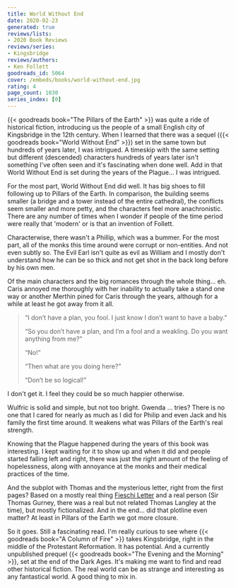 ```yaml
---
title: World Without End
date: 2020-02-23
generated: true
reviews/lists:
- 2020 Book Reviews
reviews/series:
- Kingsbridge
reviews/authors:
- Ken Follett
goodreads_id: 5064
cover: /embeds/books/world-without-end.jpg
rating: 4
page_count: 1030
series_index: [0]
---
```

{{< goodreads book="The Pillars of the Earth" >}} was quite a ride of historical fiction, introducing us the people of a small English city of Kingsbridge in the 12th century. When I learned that there was a sequel ({{< goodreads book="World Without End" >}}) set in the same town but hundreds of years later, I was intrigued. A timeskip with the same setting but different (descended) characters hundreds of years later isn't something I've often seen and it's fascinating when done well. Add in that World Without End is set during the years of the Plague... I was intrigued.  

For the most part, World Without End did well. It has big shoes to fill following up to Pillars of the Earth. In comparison, the building seems smaller (a bridge and a tower instead of the entire cathedral), the conflicts seem smaller and more petty, and the characters feel more anachronistic. There are any number of times when I wonder if people of the time period were really that 'modern' or is that an invention of Follett.  

<!--more-->

Characterwise, there wasn't a Phillip, which was a bummer. For the most part, all of the monks this time around were corrupt or non-entities. And not even subtly so. The Evil Earl isn't quite as evil as William and I mostly don't understand how he can be so thick and not get shot in the back long before by his own men.  

Of the main characters and the big romances through the whole thing... eh. Caris annoyed me thoroughly with her inability to actually take a stand one way or another Merthin pined for Caris through the years, although for a while at least he got away from it all.  

> “I don’t have a plan, you fool. I just know I don’t want to have a baby.”  
>
> “So you don’t have a plan, and I’m a fool and a weakling. Do you want anything from me?”  
>
> “No!”  
>
> “Then what are you doing here?”  
>
> “Don’t be so logical!”  

I don't get it. I feel they could be so much happier otherwise.  

Wulfric is solid and simple, but not too bright. Gwenda ... tries? There is no one that I cared for nearly as much as I did for Philip and even Jack and his family the first time around. It weakens what was Pillars of the Earth's real strength.  

Knowing that the Plague happened during the years of this book was interesting. I kept waiting for it to show up and when it did and people started falling left and right, there was just the right amount of the feeling of hopelessness, along with annoyance at the monks and their medical practices of the time.  

And the subplot with Thomas and the mysterious letter, right from the first pages? Based on a mostly real thing [Fieschi Letter](https://en.m.wikipedia.org/wiki/Fieschi_Letter) and a real person (Sir Thomas Gurney, there was a real but not related Thomas Langley at the time), but mostly fictionalized. And in the end... did that plotline even matter? At least in Pillars of the Earth we got more closure.  

So it goes. Still a fascinating read. I'm really curious to see where {{< goodreads book="A Column of Fire" >}} takes Kingsbridge, right in the middle of the Protestant Reformation. It has potential. And a currently unpublished prequel {{< goodreads book="The Evening and the Morning" >}}, set at the end of the Dark Ages. It's making me want to find and read other historical fiction. The real world can be as strange and interesting as any fantastical world. A good thing to mix in.